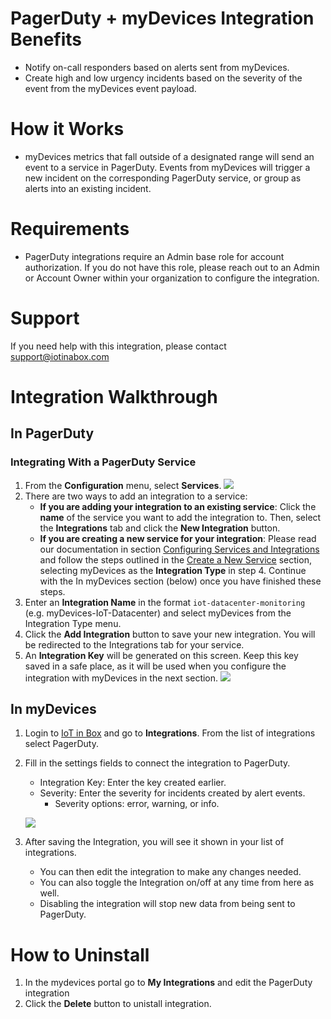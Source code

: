 # PagerDuty + myDevices Integration Benefits

* Notify on-call responders based on alerts sent from myDevices.
* Create high and low urgency incidents based on the severity of the event from the myDevices event payload.

# How it Works
* myDevices metrics that fall outside of a designated range will send an event to a service in PagerDuty. Events from myDevices will trigger a new incident on the corresponding PagerDuty service, or group as alerts into an existing incident.

# Requirements
* PagerDuty integrations require an Admin base role for account authorization. If you do not have this role, please reach out to an Admin or Account Owner within your organization to configure the integration.

# Support

If you need help with this integration, please contact support@iotinabox.com

# Integration Walkthrough
## In PagerDuty

### Integrating With a PagerDuty Service
1. From the **Configuration** menu, select **Services**.
![](https://res.cloudinary.com/dctlrnwuz/image/upload/v1583797753/iotinabox/pagerduty-i9n-guide.png)
2. There are two ways to add an integration to a service:
   * **If you are adding your integration to an existing service**: Click the **name** of the service you want to add the integration to. Then, select the **Integrations** tab and click the **New Integration** button.
   * **If you are creating a new service for your integration**: Please read our documentation in section [Configuring Services and Integrations](https://support.pagerduty.com/docs/services-and-integrations#section-configuring-services-and-integrations) and follow the steps outlined in the [Create a New Service](https://support.pagerduty.com/docs/services-and-integrations#section-create-a-new-service) section, selecting myDevices as the **Integration Type** in step 4. Continue with the In  myDevices  section (below) once you have finished these steps.
3. Enter an **Integration Name** in the format `iot-datacenter-monitoring` (e.g.  myDevices-IoT-Datacenter) and select  myDevices  from the Integration Type menu.
4. Click the **Add Integration** button to save your new integration. You will be redirected to the Integrations tab for your service.
5. An **Integration Key** will be generated on this screen. Keep this key saved in a safe place, as it will be used when you configure the integration with  myDevices  in the next section.
![](https://res.cloudinary.com/dctlrnwuz/image/upload/v1583797074/iotinabox/pagerduty-service-i9n-image.png)

## In myDevices

1. Login to [IoT in Box](https://iotinabox.mydevices.com) and go to **Integrations**. From the list of integrations select PagerDuty.
2. Fill in the settings fields to connect the integration to PagerDuty.
   * Integration Key: Enter the key created earlier.
   * Severity: Enter the severity for incidents created by alert events.
      * Severity options: error, warning, or info.

   ![](https://res.cloudinary.com/dctlrnwuz/image/upload/v1583798246/iotinabox/pagerduty-i9n-setup.png)
3. After saving the Integration, you will see it shown in your list of integrations.
   * You can then edit the integration to make any changes needed.
   * You can also toggle the Integration on/off at any time from here as well. 
   * Disabling the integration will stop new data from being sent to PagerDuty.


# How to Uninstall

1. In the mydevices portal go to **My Integrations** and edit the PagerDuty integration
2. Click the **Delete** button to unistall integration. 
